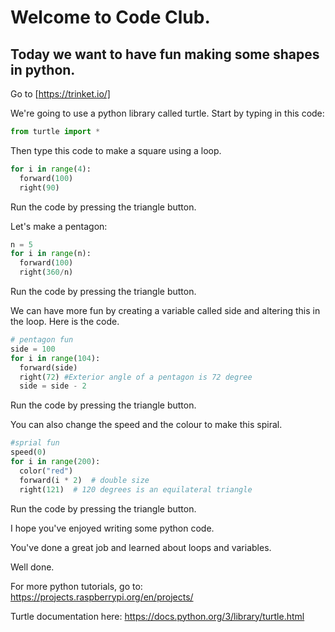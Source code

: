 # Welcome to Code Club. 
## Today we want to have fun making some shapes in python. 

Go to [https://trinket.io/]

We're going to use a python library called turtle.
Start by typing in this code:
``` python
from turtle import *
```

Then type this code to make a square using a loop. 
``` python
for i in range(4):
  forward(100)
  right(90)
```
Run the code by pressing the triangle button.

Let's make a pentagon:
``` python
n = 5
for i in range(n):
  forward(100)
  right(360/n)
```
Run the code by pressing the triangle button.

We can have more fun by creating a variable called side and altering this in the loop. 
Here is the code.
``` python
# pentagon fun
side = 100
for i in range(104):
  forward(side)
  right(72) #Exterior angle of a pentagon is 72 degree
  side = side - 2
```
Run the code by pressing the triangle button.

You can also change the speed and the colour to make this spiral. 
``` python
#sprial fun
speed(0)
for i in range(200):
  color("red")
  forward(i * 2)  # double size
  right(121)  # 120 degrees is an equilateral triangle
```
Run the code by pressing the triangle button.

I hope you've enjoyed writing some python code. 

You've done a great job and learned about loops and variables. 

Well done. 

For more python tutorials, go to: https://projects.raspberrypi.org/en/projects/

Turtle documentation here: https://docs.python.org/3/library/turtle.html

